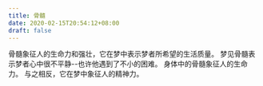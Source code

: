 ```yaml
---
title: 骨髓
date: 2020-02-15T20:54:12+08:00
draft: false
---
```


骨髓象征人的生命力和强壮，它在梦中表示梦者所希望的生活质量。
梦见骨髓表示梦者心中很不平静--也许他遇到了不小的困难。
身体中的骨髓象征人的生命力。
与之相反，它在梦中象征人的精神力。
